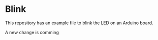 # Blink

This repository has an example file to blink the LED on an Arduino board.

A new change is comming